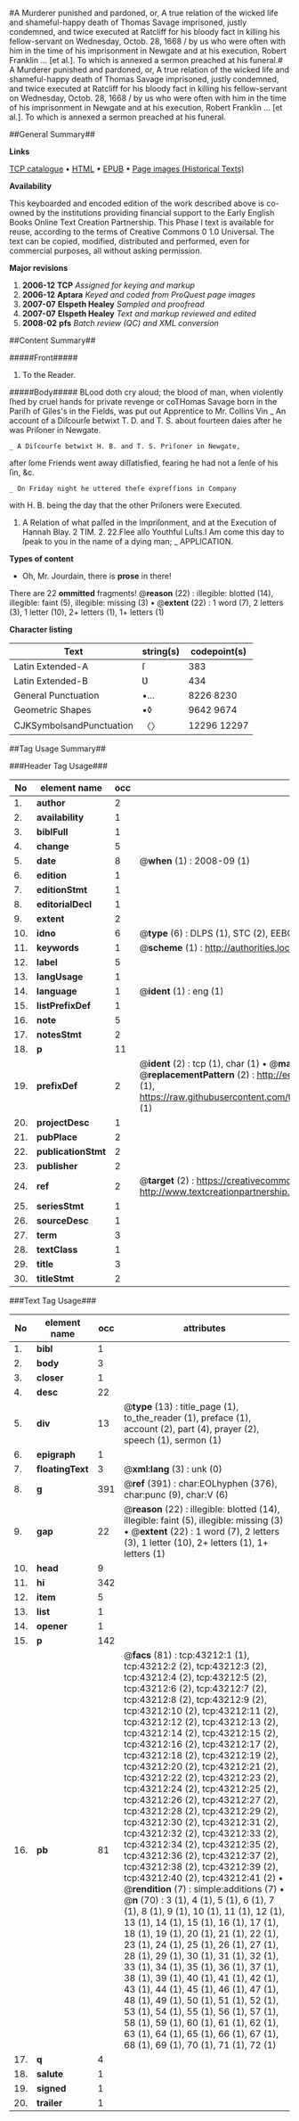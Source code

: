 #A Murderer punished and pardoned, or, A true relation of the wicked life and shameful-happy death of Thomas Savage imprisoned, justly condemned, and twice executed at Ratcliff for his bloody fact in killing his fellow-servant on Wednesday, Octob. 28, 1668 / by us who were often with him in the time of his imprisonment in Newgate and at his execution, Robert Franklin ... [et al.]. To which is annexed a sermon preached at his funeral.#
A Murderer punished and pardoned, or, A true relation of the wicked life and shameful-happy death of Thomas Savage imprisoned, justly condemned, and twice executed at Ratcliff for his bloody fact in killing his fellow-servant on Wednesday, Octob. 28, 1668 / by us who were often with him in the time of his imprisonment in Newgate and at his execution, Robert Franklin ... [et al.]. To which is annexed a sermon preached at his funeral.

##General Summary##

**Links**

[TCP catalogue](http://www.ota.ox.ac.uk/tcp/)  • 
[HTML](http://tei.it.ox.ac.uk/tcp/Texts-HTML/free/A26/A26716.html)  • 
[EPUB](http://tei.it.ox.ac.uk/tcp/Texts-EPUB/free/A26/A26716.epub) • 
[Page images (Historical Texts)](https://data.historicaltexts.jisc.ac.uk/view?pubId=eebo-09471210e&pageId=eebo-09471210e-43212-1)

**Availability**

This keyboarded and encoded edition of the
	       work described above is co-owned by the institutions
	       providing financial support to the Early English Books
	       Online Text Creation Partnership. This Phase I text is
	       available for reuse, according to the terms of Creative
	       Commons 0 1.0 Universal. The text can be copied,
	       modified, distributed and performed, even for
	       commercial purposes, all without asking permission.

**Major revisions**

1. __2006-12__ __TCP__ *Assigned for keying and markup*
1. __2006-12__ __Aptara__ *Keyed and coded from ProQuest page images*
1. __2007-07__ __Elspeth Healey__ *Sampled and proofread*
1. __2007-07__ __Elspeth Healey__ *Text and markup reviewed and edited*
1. __2008-02__ __pfs__ *Batch review (QC) and XML conversion*

##Content Summary##

#####Front#####

1. To the Reader.

#####Body#####
BLood doth cry aloud; the blood of man, when violently
ſhed by cruel hands for private revenge or coTHomas Savage born in the Pariſh of Giles's in
the Fields, was put out Apprentice to Mr.
Collins Vin
    _ An account of a Diſcourſe betwixt T. D. and T. S.
about fourteen daies after he was Priſoner in Newgate.

    _ A Diſcourſe betwixt H. B. and T. S. Priſoner in Newgate,
after ſome Friends went away diſſatisfied, fearing
he had not a ſenſe of his ſin, &c.

    _ On Friday night he uttered theſe expreſſions in Company
with H. B. being the day that the other Priſoners
were Executed.

1. A Relation of what paſſed in the Impriſonment, and at
the Execution of Hannah Blay.
2 TIM. 2. 22.Flee alſo Youthful Luſts.I Am come this day to ſpeak to you in the name
of a dying man;
    _ APPLICATION.

**Types of content**

  * Oh, Mr. Jourdain, there is **prose** in there!

There are 22 **ommitted** fragments! 
 @__reason__ (22) : illegible: blotted (14), illegible: faint (5), illegible: missing (3)  •  @__extent__ (22) : 1 word (7), 2 letters (3), 1 letter (10), 2+ letters (1), 1+ letters (1)

**Character listing**


|Text|string(s)|codepoint(s)|
|---|---|---|
|Latin Extended-A|ſ|383|
|Latin Extended-B|Ʋ|434|
|General Punctuation|•…|8226 8230|
|Geometric Shapes|▪◊|9642 9674|
|CJKSymbolsandPunctuation|〈〉|12296 12297|

##Tag Usage Summary##

###Header Tag Usage###

|No|element name|occ|attributes|
|---|---|---|---|
|1.|__author__|2||
|2.|__availability__|1||
|3.|__biblFull__|1||
|4.|__change__|5||
|5.|__date__|8| @__when__ (1) : 2008-09 (1)|
|6.|__edition__|1||
|7.|__editionStmt__|1||
|8.|__editorialDecl__|1||
|9.|__extent__|2||
|10.|__idno__|6| @__type__ (6) : DLPS (1), STC (2), EEBO-CITATION (1), OCLC (1), VID (1)|
|11.|__keywords__|1| @__scheme__ (1) : http://authorities.loc.gov/ (1)|
|12.|__label__|5||
|13.|__langUsage__|1||
|14.|__language__|1| @__ident__ (1) : eng (1)|
|15.|__listPrefixDef__|1||
|16.|__note__|5||
|17.|__notesStmt__|2||
|18.|__p__|11||
|19.|__prefixDef__|2| @__ident__ (2) : tcp (1), char (1)  •  @__matchPattern__ (2) : ([0-9\-]+):([0-9IVX]+) (1), (.+) (1)  •  @__replacementPattern__ (2) : http://eebo.chadwyck.com/downloadtiff?vid=$1&page=$2 (1), https://raw.githubusercontent.com/textcreationpartnership/Texts/master/tcpchars.xml#$1 (1)|
|20.|__projectDesc__|1||
|21.|__pubPlace__|2||
|22.|__publicationStmt__|2||
|23.|__publisher__|2||
|24.|__ref__|2| @__target__ (2) : https://creativecommons.org/publicdomain/zero/1.0/ (1), http://www.textcreationpartnership.org/docs/. (1)|
|25.|__seriesStmt__|1||
|26.|__sourceDesc__|1||
|27.|__term__|3||
|28.|__textClass__|1||
|29.|__title__|3||
|30.|__titleStmt__|2||


###Text Tag Usage###

|No|element name|occ|attributes|
|---|---|---|---|
|1.|__bibl__|1||
|2.|__body__|3||
|3.|__closer__|1||
|4.|__desc__|22||
|5.|__div__|13| @__type__ (13) : title_page (1), to_the_reader (1), preface (1), account (2), part (4), prayer (2), speech (1), sermon (1)|
|6.|__epigraph__|1||
|7.|__floatingText__|3| @__xml:lang__ (3) : unk (0)|
|8.|__g__|391| @__ref__ (391) : char:EOLhyphen (376), char:punc (9), char:V (6)|
|9.|__gap__|22| @__reason__ (22) : illegible: blotted (14), illegible: faint (5), illegible: missing (3)  •  @__extent__ (22) : 1 word (7), 2 letters (3), 1 letter (10), 2+ letters (1), 1+ letters (1)|
|10.|__head__|9||
|11.|__hi__|342||
|12.|__item__|5||
|13.|__list__|1||
|14.|__opener__|1||
|15.|__p__|142||
|16.|__pb__|81| @__facs__ (81) : tcp:43212:1 (1), tcp:43212:2 (2), tcp:43212:3 (2), tcp:43212:4 (2), tcp:43212:5 (2), tcp:43212:6 (2), tcp:43212:7 (2), tcp:43212:8 (2), tcp:43212:9 (2), tcp:43212:10 (2), tcp:43212:11 (2), tcp:43212:12 (2), tcp:43212:13 (2), tcp:43212:14 (2), tcp:43212:15 (2), tcp:43212:16 (2), tcp:43212:17 (2), tcp:43212:18 (2), tcp:43212:19 (2), tcp:43212:20 (2), tcp:43212:21 (2), tcp:43212:22 (2), tcp:43212:23 (2), tcp:43212:24 (2), tcp:43212:25 (2), tcp:43212:26 (2), tcp:43212:27 (2), tcp:43212:28 (2), tcp:43212:29 (2), tcp:43212:30 (2), tcp:43212:31 (2), tcp:43212:32 (2), tcp:43212:33 (2), tcp:43212:34 (2), tcp:43212:35 (2), tcp:43212:36 (2), tcp:43212:37 (2), tcp:43212:38 (2), tcp:43212:39 (2), tcp:43212:40 (2), tcp:43212:41 (2)  •  @__rendition__ (7) : simple:additions (7)  •  @__n__ (70) : 3 (1), 4 (1), 5 (1), 6 (1), 7 (1), 8 (1), 9 (1), 10 (1), 11 (1), 12 (1), 13 (1), 14 (1), 15 (1), 16 (1), 17 (1), 18 (1), 19 (1), 20 (1), 21 (1), 22 (1), 23 (1), 24 (1), 25 (1), 26 (1), 27 (1), 28 (1), 29 (1), 30 (1), 31 (1), 32 (1), 33 (1), 34 (1), 35 (1), 36 (1), 37 (1), 38 (1), 39 (1), 40 (1), 41 (1), 42 (1), 43 (1), 44 (1), 45 (1), 46 (1), 47 (1), 48 (1), 49 (1), 50 (1), 51 (1), 52 (1), 53 (1), 54 (1), 55 (1), 56 (1), 57 (1), 58 (1), 59 (1), 60 (1), 61 (1), 62 (1), 63 (1), 64 (1), 65 (1), 66 (1), 67 (1), 68 (1), 69 (1), 70 (1), 71 (1), 72 (1)|
|17.|__q__|4||
|18.|__salute__|1||
|19.|__signed__|1||
|20.|__trailer__|1||
